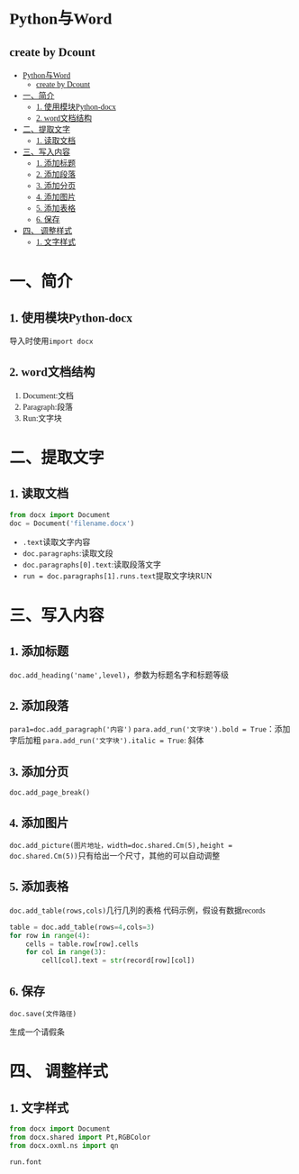 <font face="楷体">

# Python与Word

## create by Dcount

<!-- @import "[TOC]" {cmd="toc" depthFrom=1 depthTo=6 orderedList=false} -->

<!-- code_chunk_output -->

- [Python与Word](#python与word)
  - [create by Dcount](#create-by-dcount)
- [一、简介](#一-简介)
  - [1. 使用模块Python-docx](#1-使用模块python-docx)
  - [2. word文档结构](#2-word文档结构)
- [二、提取文字](#二-提取文字)
  - [1. 读取文档](#1-读取文档)
- [三、写入内容](#三-写入内容)
  - [1. 添加标题](#1-添加标题)
  - [2. 添加段落](#2-添加段落)
  - [3. 添加分页](#3-添加分页)
  - [4. 添加图片](#4-添加图片)
  - [5. 添加表格](#5-添加表格)
  - [6. 保存](#6-保存)
- [四、 调整样式](#四-调整样式)
  - [1. 文字样式](#1-文字样式)

<!-- /code_chunk_output -->

# 一、简介

## 1. 使用模块Python-docx

导入时使用`import docx`

## 2. word文档结构

1. Document:文档
2. Paragraph:段落
3. Run:文字块

# 二、提取文字


## 1. 读取文档

```python
from docx import Document
doc = Document('filename.docx')
```

- `.text`读取文字内容
- `doc.paragraphs`:读取文段
- `doc.paragraphs[0].text`:读取段落文字
- `run = doc.paragraphs[1].runs.text`提取文字块RUN

# 三、写入内容

## 1. 添加标题

`doc.add_heading('name',level)`，参数为标题名字和标题等级

## 2. 添加段落

`para1=doc.add_paragraph('内容')`
`para.add_run('文字块').bold = True`：添加字后加粗
`para.add_run('文字块').italic = True`: 斜体

## 3. 添加分页

`doc.add_page_break()`

## 4. 添加图片

`doc.add_picture(图片地址，width=doc.shared.Cm(5),height = doc.shared.Cm(5))`只有给出一个尺寸，其他的可以自动调整

## 5. 添加表格

`doc.add_table(rows,cols)`几行几列的表格
代码示例，假设有数据records

```python
table = doc.add_table(rows=4,cols=3)
for row in range(4):
    cells = table.row[row].cells
    for col in range(3):
        cell[col].text = str(record[row][col])
```

## 6. 保存

`doc.save(文件路径)`

生成一个请假条


# 四、 调整样式

## 1. 文字样式

```python
from docx import Document
from docx.shared import Pt,RGBColor
from docx.oxml.ns import qn
```

`run.font`

